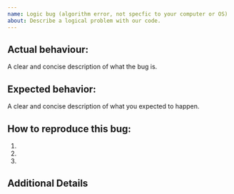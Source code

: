 ```yaml
---
name: Logic bug (algorithm error, not specfic to your computer or OS)
about: Describe a logical problem with our code.
---
```

<!--
DO NOT USE THIS TEMPLATE FOR GENERAL BUGS. 

Instead please file a bug report
Please follow the instructions in the link below before filing a bug report.

https://github.com/QutEcoacoustics/audio-analysis/blob/master/docs/basics/bug_report.md

-->

## Actual behaviour:

A clear and concise description of what the bug is.

## Expected behavior:

A clear and concise description of what you expected to happen.

## How to reproduce this bug:

1.
2.
3. 

## Additional Details
<!-- Consider adding a config example? -->
<!-- What version of AP is affected -->
<!-- Can you point to data that we can use? -->
<!-- Show an image of the problem? -->
<!-- Point to a line of code that causes the issue? Use a permalink -->



<!-- Add any other context about the problem here. -->
